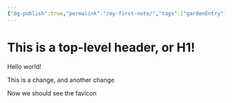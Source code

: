 ```yaml
---
{"dg-publish":true,"permalink":"/my-first-note/","tags":["gardenEntry"]}
---
```


# This is a top-level header, or H1!
Hello world!

This is a change, and another change

Now we should see the favicon